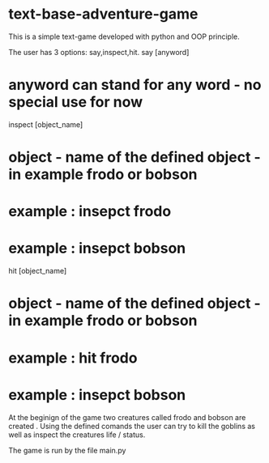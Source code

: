 # text-base-adventure-game
This is a simple text-game developed with python and OOP principle.

The user has 3 options: say,inspect,hit.
say [anyword] 
# anyword can stand for any word - no special use for now
inspect [object_name]
# object - name of the defined object - in example frodo or bobson
# example : insepct frodo
# example : insepct bobson
hit [object_name] 
# object - name of the defined object - in example frodo or bobson
# example : hit frodo
# example : insepct bobson

At the beginign of the game two creatures called frodo and bobson are created .
Using the defined comands the user can try to kill the goblins as well as inspect
the creatures life / status. 

The game is run by the file main.py
